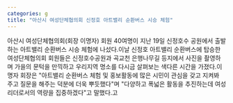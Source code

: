 ```yaml
---
categories: g
title: "아산시 여성단체협의회 신정호 아트밸리 순환버스 시승 체험"
---
```

아산시 여성단체협의회(회장 이명자) 회원 40여명이 지난 19일 신정호수 공원에서 출발하는 아트밸리 순환버스 시승 체험에 나섰다.이날 신정호 아트밸리 순환버스에 탑승한 여성단체협의회 회원들은 신정호수공원과 곡교천 은행나무길 등지에서 사진을 촬영하며 가을의 문턱을 만끽하고 우리지역 명소를 다시금 살펴보는 색다른 시간을 가졌다.이명자 회장은 "아트밸리 순환버스 체험 및 홍보활동에 많은 시민이 관심을 갖고 지켜봐 주고 질문을 해주는 덕분에 더욱 뿌듯했다"며 "다양하고 폭넓은 활동을 추진하는데 여성리더로서의 역량을 집중하겠다"고 말했다.고